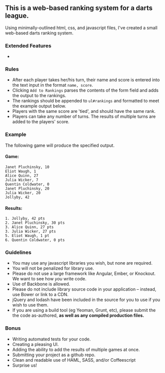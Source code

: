 This is a web-based ranking system for a darts league.
---------------------------------------

Using minimally-outlined html, css, and javascript files, I've created a small web-based darts ranking system.

### Extended Features
* 

### Rules
* After each player takes her/his turn, their name and score is entered into the text input in the format `name, score`.
* Clicking `Add to Rankings` parses the contents of the form field and adds the output to the rankings.
* The rankings should be appended to `ul#rankings` and formatted to meet the example output below.
* Players with the same score are 'tied', and should have the same rank.
* Players can take any number of turns. The results of multiple turns are added to the players' score.

### Example
The following game will produce the specified output.

#### Game:
```
Janet Pluchinsky, 10
Eliot Waugh, 1
Alice Quinn, 27
Julia Wicker, 7
Quentin Coldwater, 0
Janet Pluchinsky, 20
Julia Wicker, 20
Jollyby, 42
```

#### Results:
```
1. Jollyby, 42 pts
2. Janet Pluchinsky, 30 pts
3. Alice Quinn, 27 pts
3. Julia Wicker, 27 pts
5. Eliot Waugh, 1 pt
6. Quentin Coldwater, 0 pts
```

### Guidelines
* You may use any javascript libraries you wish, but none are required.
* You will not be penalized for library use.
* Please do not use a large framework like Angular, Ember, or Knockout. We want to see how *you* write code.
* Use of Backbone is allowed.
* Please do not include library source code in your application – instead, use Bower or link to a CDN.
* jQuery and lodash have been included in the source for you to use if you wish to use them.
* If you are using a build tool (eg Yeoman, Grunt, etc), please submit the the code as-authored, **as well as any compiled production files.**

### Bonus
* Writing automated tests for your code.
* Creating a pleasing UI.
* Adding the ability to add the results of multiple games at once.
* Submitting your project as a github repo.
* Clean and readable use of HAML, SASS, and/or Coffeescript
* Surprise us!
